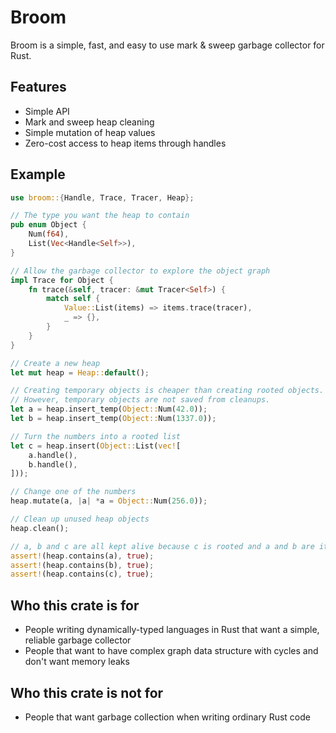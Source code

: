 # Broom

Broom is a simple, fast, and easy to use mark & sweep garbage collector for Rust.

## Features

- Simple API
- Mark and sweep heap cleaning
- Simple mutation of heap values
- Zero-cost access to heap items through handles

## Example

```rust
use broom::{Handle, Trace, Tracer, Heap};

// The type you want the heap to contain
pub enum Object {
    Num(f64),
    List(Vec<Handle<Self>>),
}

// Allow the garbage collector to explore the object graph
impl Trace for Object {
    fn trace(&self, tracer: &mut Tracer<Self>) {
        match self {
            Value::List(items) => items.trace(tracer),
            _ => {},
        }
    }
}

// Create a new heap
let mut heap = Heap::default();

// Creating temporary objects is cheaper than creating rooted objects.
// However, temporary objects are not saved from cleanups.
let a = heap.insert_temp(Object::Num(42.0));
let b = heap.insert_temp(Object::Num(1337.0));

// Turn the numbers into a rooted list
let c = heap.insert(Object::List(vec![
    a.handle(),
    b.handle(),
]));

// Change one of the numbers
heap.mutate(a, |a| *a = Object::Num(256.0));

// Clean up unused heap objects
heap.clean();

// a, b and c are all kept alive because c is rooted and a and b are its children
assert!(heap.contains(a), true);
assert!(heap.contains(b), true);
assert!(heap.contains(c), true);
```

## Who this crate is for

- People writing dynamically-typed languages in Rust that want a simple, reliable garbage collector
- People that want to have complex graph data structure with cycles and don't want memory leaks

## Who this crate is not for

- People that want garbage collection when writing ordinary Rust code
